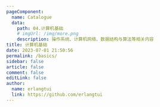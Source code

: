 ```yaml
---
pageComponent:
  name: Catalogue
  data:
    path: 04.计算机基础
    # imgUrl: /img/more.png
    description: 操作系统、计算机网络、数据结构与算法等相关内容
title: 计算机基础
date: 2023-07-01 21:50:56
permalink: /basics/
sidebar: false
article: false
comment: false
editLink: false
author:
  name: erlangtui
  link: https://github.com/erlangtui
---
```

